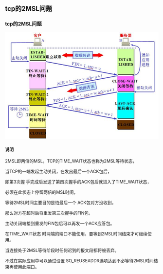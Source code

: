 ## tcp的2MSL问题
### tcp的2MSL问题
![alt文本](Images/2MSL.JPG "Title")

#### 说明
2MSL即两倍的MSL，TCP的TIME_WAIT状态也称为2MSL等待状态，

当TCP的一端发起主动关闭，在发出最后一个ACK包后，

即第3次握 手完成后发送了第四次握手的ACK包后就进入了TIME_WAIT状态，

必须在此状态上停留两倍的MSL时间，

等待2MSL时间主要目的是怕最后一个 ACK包对方没收到，

那么对方在超时后将重发第三次握手的FIN包，

主动关闭端接到重发的FIN包后可以再发一个ACK应答包。

在TIME_WAIT状态 时两端的端口不能使用，要等到2MSL时间结束才可继续使用。

当连接处于2MSL等待阶段时任何迟到的报文段都将被丢弃。

不过在实际应用中可以通过设置 SO_REUSEADDR选项达到不必等待2MSL时间结束再使用此端口。
